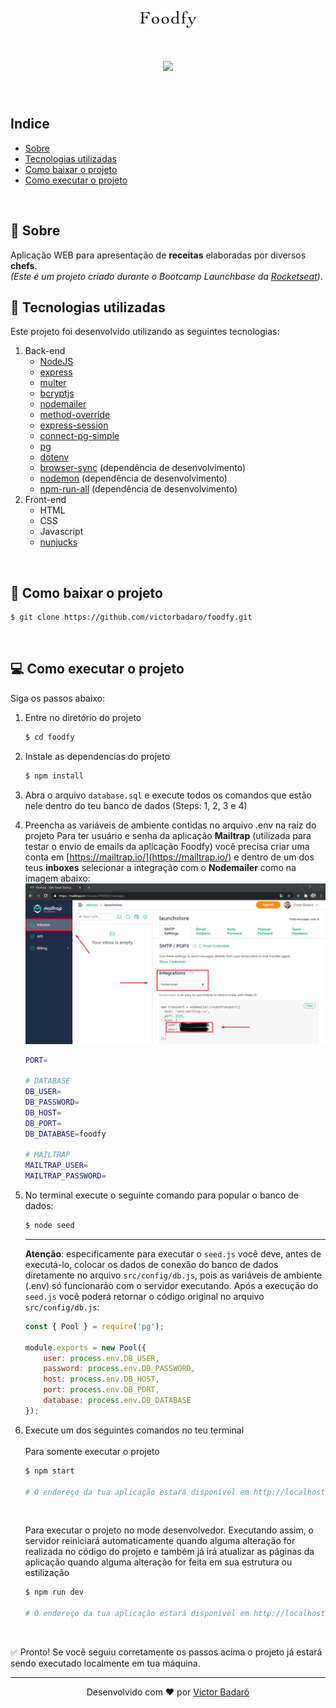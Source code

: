 <p align="center">
    <img src="./public/img/logo.png">
</p>

<h1 align="center">
    <img src="./presentation.gif">
</h1>
<br>

## Indice

* [Sobre](#-sobre)
* [Tecnologias utilizadas](#-tecnologias-utilizadas)
* [Como baixar o projeto](#-como-baixar-o-projeto)
* [Como executar o projeto](#-como-executar-o-projeto)
<br>

## 🧾 Sobre

Aplicação WEB para apresentação de **receitas** elaboradas por diversos **chefs**.<br>
_(Este é um projeto criado durante o Bootcamp Launchbase da [Rocketseat](https://rocketseat.com.br/))_.
<br>

## 🚀 Tecnologias utilizadas

Este projeto foi desenvolvido utilizando as seguintes tecnologias:

1. Back-end
    * [NodeJS](https://nodejs.org/en/)
    * [express](https://expressjs.com/)
    * [multer](https://github.com/expressjs/multer)
    * [bcryptjs](https://github.com/dcodeIO/bcrypt.js)
    * [nodemailer](https://nodemailer.com/about/)
    * [method-override](https://github.com/expressjs/method-override)
    * [express-session](https://github.com/expressjs/session)
    * [connect-pg-simple](https://github.com/voxpelli/node-connect-pg-simple)
    * [pg](https://github.com/brianc/node-postgres)
    * [dotenv](https://www.npmjs.com/package/dotenv)
    * [browser-sync](https://www.browsersync.io/) (dependência de desenvolvimento)
    * [nodemon](https://nodemon.io/) (dependência de desenvolvimento)
    * [npm-run-all](https://github.com/mysticatea/npm-run-all) (dependência de desenvolvimento)
2. Front-end
    * HTML
    * CSS
    * Javascript
    * [nunjucks](https://mozilla.github.io/nunjucks/)
<br>

## 🔽 Como baixar o projeto

```bash
$ git clone https://github.com/victorbadaro/foodfy.git
```
<br>

## 💻 Como executar o projeto

Siga os passos abaixo:

1. Entre no diretório do projeto
    ```bash
    $ cd foodfy
    ```

2. Instale as dependencias do projeto
    ```bash
    $ npm install
    ```

3. Abra o arquivo `database.sql` e execute todos os comandos que estão nele dentro do teu banco de dados (Steps: 1, 2, 3 e 4)

4. Preencha as variáveis de ambiente contidas no arquivo .env na raíz do projeto
    Para ter usuário e senha da aplicação **Mailtrap** (utilizada para testar o envio de emails da aplicação Foodfy) você precisa criar uma conta em [https://mailtrap.io/](https://mailtrap.io/) e dentro de um dos teus **inboxes** selecionar a integração com o **Nodemailer** como na imagem abaixo:
    <img src="./mailtrap_integration.png">

    ```bash
    PORT=

    # DATABASE
    DB_USER=
    DB_PASSWORD=
    DB_HOST=
    DB_PORT=
    DB_DATABASE=foodfy

    # MAILTRAP
    MAILTRAP_USER=
    MAILTRAP_PASSWORD=
    ```

5. No terminal execute o seguinte comando para popular o banco de dados:

    ```bash
    $ node seed
    ```
    ---
    **Atenção**: especificamente para executar o `seed.js` você deve, antes de executá-lo, colocar os dados de conexão do banco de dados diretamente no arquivo `src/config/db.js`, pois as variáveis de ambiente (.env) só funcionarão com o servidor executando. Após a execução do `seed.js` você poderá retornar o código original no arquivo `src/config/db.js`:

    ```javascript
    const { Pool } = require('pg');

    module.exports = new Pool({
        user: process.env.DB_USER,
        password: process.env.DB_PASSWORD,
        host: process.env.DB_HOST,
        port: process.env.DB_PORT,
        database: process.env.DB_DATABASE
    });
    ```

6. Execute um dos seguintes comandos no teu terminal<br><br>
    Para somente executar o projeto
    
    ```bash
    $ npm start

    # O endereço da tua aplicação estará disponível em http://localhost:3333
    ```
    <br>
    
    Para executar o projeto no mode desenvolvedor. Executando assim, o servidor reiniciará automaticamente quando alguma alteração for realizada no código do projeto e também já irá atualizar as páginas da aplicação quando alguma alteração for feita em sua estrutura ou estilização
    ```bash
    $ npm run dev

    # O endereço da tua aplicação estará disponível em http://localhost:3000
    ```
<br>

✅ Pronto! Se você seguiu corretamente os passos acima o projeto já estará sendo executado localmente em tua máquina.
<br>

---
<p align="center">Desenvolvido com ❤ por <a href="https://github.com/victorbadaro">Victor Badaró</a></p>